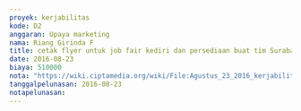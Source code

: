```yaml
---
proyek: kerjabilitas
kode: D2
anggaran: Upaya marketing
nama: Riang Girinda F
title: cetak flyer untuk job fair kediri dan persediaan buat tim Surabaya
date: 2016-08-23
biaya: 510000
nota: "https://wiki.ciptamedia.org/wiki/File:Agustus_23_2016_kerjabilitas_D2_cetak_flyer_job_fair_kediri_dan_persediaan_surabaya_ginda.jpg"
tanggalpelunasan: 2016-08-23
notapelunasan:
---
```

